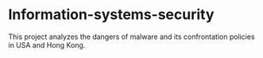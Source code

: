 # Information-systems-security
This project analyzes the dangers of malware and its confrontation policies in USA and Hong Kong.

